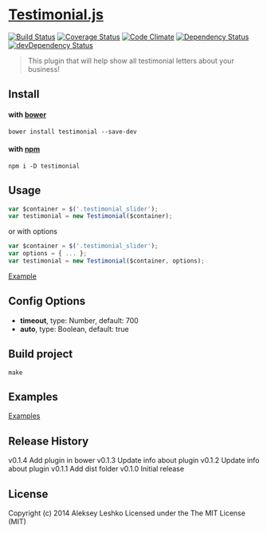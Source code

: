 # [Testimonial.js](http://alekseyleshko.github.io/testimonial.js/)
[![Build Status](https://travis-ci.org/AlekseyLeshko/testimonial.js.svg?branch=master)](https://travis-ci.org/AlekseyLeshko/testimonial.js)
[![Coverage Status](https://coveralls.io/repos/AlekseyLeshko/testimonial.js/badge.png?branch=master)](https://coveralls.io/r/AlekseyLeshko/testimonial.js?branch=master)
[![Code Climate](https://codeclimate.com/github/AlekseyLeshko/testimonial.js.png)](https://codeclimate.com/github/AlekseyLeshko/testimonial.js)
[![Dependency Status](https://david-dm.org/AlekseyLeshko/testimonial.js.svg?theme=shields.io)](https://david-dm.org/AlekseyLeshko/testimonial.js)
[![devDependency Status](https://david-dm.org/AlekseyLeshko/testimonial.js/dev-status.svg?theme=shields.io)](https://david-dm.org/AlekseyLeshko/testimonial.js#info=devDependencies)
> This plugin that will help show all testimonial letters about your business!

## Install 
#### with [bower](http://bower.io/)
```
bower install testimonial --save-dev
```

#### with [npm](https://www.npmjs.org/)
```
npm i -D testimonial
```

## Usage
```js
var $container = $('.testimonial_slider');
var testimonial = new Testimonial($container);
```
or with options
```js
var $container = $('.testimonial_slider');
var options = { ... };
var testimonial = new Testimonial($container, options);
```
[Example](https://github.com/AlekseyLeshko/testimonial.js/blob/master/examples/index.html)

## Config Options
- __timeout__, type: Number, default: 700
- __auto__, type: Boolean, default: true

## Build project
```
make
```

## Examples
[Examples](https://github.com/AlekseyLeshko/testimonial.js/tree/master/examples)

## Release History
v0.1.4 Add plugin in bower
v0.1.3 Update info about plugin
v0.1.2 Update info about plugin
v0.1.1 Add dist folder
v0.1.0 Initial release

## License
Copyright (c) 2014 Aleksey Leshko Licensed under the The MIT License (MIT)

